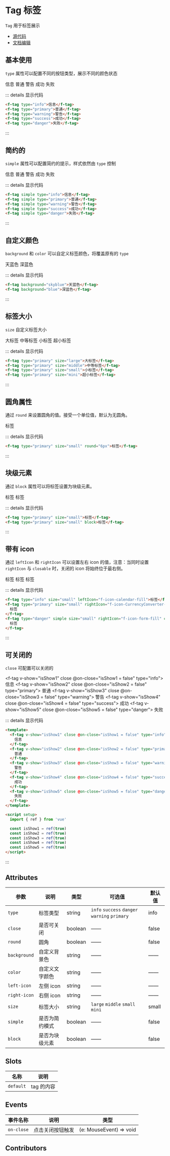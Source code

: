 # Tag 标签

`Tag` 用于标签展示

- [源代码](https://github.com/FightingDesign/fighting-design/tree/master/packages/fighting-components/tag)
- [文档编辑](https://github.com/FightingDesign/fighting-design/blob/master/docs/docs/components/tag.md)

## 基本使用

`type` 属性可以配置不同的按钮类型，展示不同的颜色状态

<f-tag type="info">信息</f-tag>
<f-tag type="primary">普通</f-tag>
<f-tag type="warning">警告</f-tag>
<f-tag type="success">成功</f-tag>
<f-tag type="danger">失败</f-tag>

::: details 显示代码

```html
<f-tag type="info">信息</f-tag>
<f-tag type="primary">普通</f-tag>
<f-tag type="warning">警告</f-tag>
<f-tag type="success">成功</f-tag>
<f-tag type="danger">失败</f-tag>
```

:::

## 简约的

`simple` 属性可以配置简约的提示，样式依然由 `type` 控制

<f-tag simple type="info">信息</f-tag>
<f-tag simple type="primary">普通</f-tag>
<f-tag simple type="warning">警告</f-tag>
<f-tag simple type="success">成功</f-tag>
<f-tag simple type="danger">失败</f-tag>

::: details 显示代码

```html
<f-tag simple type="info">信息</f-tag>
<f-tag simple type="primary">普通</f-tag>
<f-tag simple type="warning">警告</f-tag>
<f-tag simple type="success">成功</f-tag>
<f-tag simple type="danger">失败</f-tag>
```

:::

## 自定义颜色

`background` 和 `color` 可以自定义标签颜色，将覆盖原有的 `type`

<f-tag background="skyblue">天蓝色</f-tag>
<f-tag background="blue">深蓝色</f-tag>

::: details 显示代码

```html
<f-tag background="skyblue">天蓝色</f-tag>
<f-tag background="blue">深蓝色</f-tag>
```

:::

## 标签大小

`size` 自定义标签大小

<f-tag type="primary" size="large">大标签</f-tag>
<f-tag type="primary" size="middle">中等标签</f-tag>
<f-tag type="primary" size="small">小标签</f-tag>
<f-tag type="primary" size="mini">超小标签</f-tag>

::: details 显示代码

```html
<f-tag type="primary" size="large">大标签</f-tag>
<f-tag type="primary" size="middle">中等标签</f-tag>
<f-tag type="primary" size="small">小标签</f-tag>
<f-tag type="primary" size="mini">超小标签</f-tag>
```

:::

## 圆角属性

通过 `round` 来设置圆角的值。接受一个单位值，默认为无圆角。

<f-tag type="primary" size="small" round="6px">标签</f-tag>

::: details 显示代码

```html
<f-tag type="primary" size="small" round="6px">标签</f-tag>
```

:::

## 块级元素

通过 `block` 属性可以将标签设置为块级元素。

<f-tag type="primary" size="small">标签</f-tag>
<f-tag type="primary" size="small" block>标签</f-tag>

::: details 显示代码

```html
<f-tag type="primary" size="small">标签</f-tag>
<f-tag type="primary" size="small" block>标签</f-tag>
```

:::

## 带有 icon

通过 `leftIcon` 和 `rightIcon` 可以设置左右 icon 的值，注意：当同时设置 `rightIcon` 与 `closable` 时，关闭的 icon 将始终位于最右侧。

<f-tag type="info" size="small" leftIcon="f-icon-Daytimemode">标签</f-tag>
<f-tag type="primary" size="small" rightIcon="f-icon-email">标签</f-tag>
<f-tag type="danger" simple size="small" rightIcon="f-icon-form-fill" closable>标签</f-tag>

::: details 显示代码

```html
<f-tag type="info" size="small" leftIcon="f-icon-calendar-fill">标签</f-tag>
<f-tag type="primary" size="small" rightIcon="f-icon-CurrencyConverter-fill">
  标签
</f-tag>
<f-tag type="danger" simple size="small" rightIcon="f-icon-form-fill" closable>
  标签
</f-tag>
```

:::

## 可关闭的

`close` 可配置可以关闭的

<f-tag v-show="isShow1" close @on-close="isShow1 = false" type="info">
信息
</f-tag>
<f-tag v-show="isShow2" close @on-close="isShow2 = false" type="primary">
普通
</f-tag>
<f-tag v-show="isShow3" close @on-close="isShow3 = false" type="warning">
警告
</f-tag>
<f-tag v-show="isShow4" close @on-close="isShow4 = false" type="success">
成功
</f-tag>
<f-tag v-show="isShow5" close @on-close="isShow5 = false" type="danger">
失败
</f-tag>

::: details 显示代码

```html
<template>
  <f-tag v-show="isShow1" close @on-close="isShow1 = false" type="info">
    信息
  </f-tag>
  <f-tag v-show="isShow2" close @on-close="isShow2 = false" type="primary">
    普通
  </f-tag>
  <f-tag v-show="isShow3" close @on-close="isShow3 = false" type="warning">
    警告
  </f-tag>
  <f-tag v-show="isShow4" close @on-close="isShow4 = false" type="success">
    成功
  </f-tag>
  <f-tag v-show="isShow5" close @on-close="isShow5 = false" type="danger">
    失败
  </f-tag>
</template>

<script setup>
  import { ref } from 'vue'

  const isShow1 = ref(true)
  const isShow2 = ref(true)
  const isShow3 = ref(true)
  const isShow4 = ref(true)
  const isShow5 = ref(true)
</script>
```

:::

## Attributes

| 参数         | 说明           | 类型    | 可选值                                        | 默认值 |
| ------------ | -------------- | ------- | --------------------------------------------- | ------ |
| `type`       | 标签类型       | string  | `info` `success` `danger` `warning` `primary` | info   |
| `close`      | 是否可关闭     | boolean | ——                                            | false  |
| `round`      | 圆角           | boolean | ——                                            | false  |
| `background` | 自定义背景色   | string  | ——                                            | ——     |
| `color`      | 自定义文字颜色 | string  | ——                                            | ——     |
| `left-icon`  | 左侧 icon      | string  | ——                                            | ——     |
| `right-icon` | 右侧 icon      | string  | ——                                            | ——     |
| `size`       | 标签大小       | string  | `large` `middle` `small` `mini`               | small  |
| `simple`     | 是否为简约模式 | boolean | ——                                            | false  |
| `block`      | 是否为块级元素 | boolean | ——                                            | false  |

## Slots

| 名称      | 说明       |
| --------- | ---------- |
| `default` | tag 的内容 |

## Events

| 事件名称   | 说明             | 类型                    |
| ---------- | ---------------- | ----------------------- |
| `on-close` | 点击关闭按钮触发 | (e: MouseEvent) => void |

## Contributors

<a href="https://github.com/Tyh2001" target="_blank">
  <f-avatar round src="https://avatars.githubusercontent.com/u/73180970?v=4" />
</a>

<a href="https://github.com/konvyi" target="_blank">
  <f-avatar round src="https://avatars.githubusercontent.com/u/44802220?v=4" />
</a>

<script setup>
  import { ref } from 'vue'

  const isShow1 = ref(true)
  const isShow2 = ref(true)
  const isShow3 = ref(true)
  const isShow4 = ref(true)
  const isShow5 = ref(true)
</script>

<style scoped>
.f-tag {
  margin: 5px;
}
</style>
